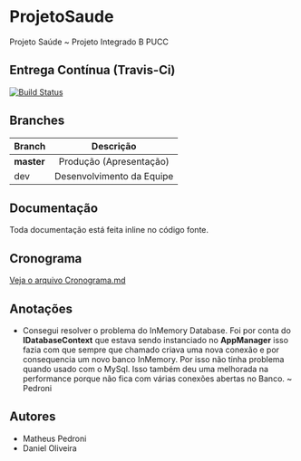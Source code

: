 # ProjetoSaude
Projeto Saúde ~ Projeto Integrado B PUCC

## Entrega Contínua (Travis-Ci) 

[![Build Status](https://travis-ci.com/pedr0ni/ProjetoSaude.svg?token=EKgPpXgyA2FH2pmLC6vv&branch=master)](https://travis-ci.com/pedr0ni/ProjetoSaude)

## Branches

| Branch        | Descrição                |
| ------------- |:------------------------:|
| **master**    | Produção (Apresentação)  |
| dev           | Desenvolvimento da Equipe|

## Documentação

Toda documentação está feita inline no código fonte.

## Cronograma

[Veja o arquivo Cronograma.md](https://github.com/pedr0ni/ProjetoSaude/blob/master/Cronograma.md)

## Anotações

* Consegui resolver o problema do InMemory Database. Foi por conta do **IDatabaseContext** que estava sendo instanciado no **AppManager**
isso fazia com que sempre que chamado criava uma nova conexão e por consequencia um novo banco InMemory. Por isso não tinha problema quando usado
com o MySql. Isso também deu uma melhorada na performance porque não fica com várias conexões abertas no Banco. ~ Pedroni

## Autores

* Matheus Pedroni
* Daniel Oliveira
